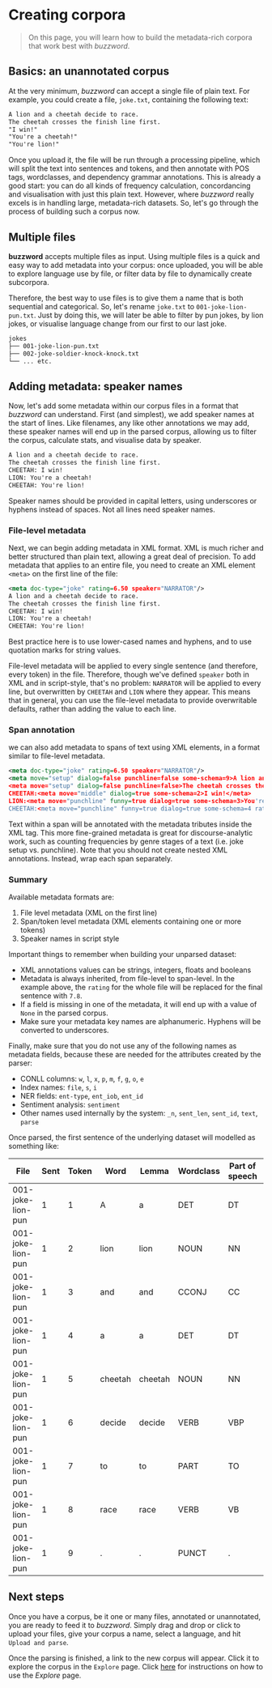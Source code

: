 # Creating corpora

> On this page, you will learn how to build the metadata-rich corpora that work best with *buzzword*.

## Basics: an unannotated corpus

At the very minimum, *buzzword* can accept a single file of plain text. For example, you could create a file, `joke.txt`, containing the following text:

```xml
A lion and a cheetah decide to race.      
The cheetah crosses the finish line first.
"I win!"
"You're a cheetah!"
"You're lion!"
```

Once you upload it, the file will be run through a processing pipeline, which will split the text into sentences and tokens, and then annotate with POS tags, wordclasses, and dependency grammar annotations. This is already a good start: you can do all kinds of frequency calculation, concordancing and visualisation with just this plain text. However, where *buzzword* really excels is in handling large, metadata-rich datasets. So, let's go through the process of building such a corpus now.

## Multiple files

**buzzword** accepts multiple files as input. Using multiple files is a quick and easy way to add metadata into your corpus: once uploaded, you will be able to explore language use by file, or filter data by file to dynamically create subcorpora.

Therefore, the best way to use files is to give them a name that is both sequential and categorical. So, let's rename `joke.txt` to `001-joke-lion-pun.txt`. Just by doing this, we will later be able to filter by pun jokes, by lion jokes, or visualise language change from our first to our last joke.

```xml
jokes
├── 001-joke-lion-pun.txt
├── 002-joke-soldier-knock-knock.txt
└── ... etc.
```

## Adding metadata: speaker names

Now, let's add some metadata within our corpus files in a format that *buzzword* can understand. First (and simplest), we add speaker names at the start of lines. Like filenames, any like other annotations we may add, these speaker names will end up in the parsed corpus, allowing us to filter the corpus, calculate stats, and visualise data by speaker.

```xml
A lion and a cheetah decide to race. 
The cheetah crosses the finish line first.
CHEETAH: I win!
LION: You're a cheetah!
CHEETAH: You're lion!
```

Speaker names should be provided in capital letters, using underscores or hyphens instead of spaces. Not all lines need speaker names.

### File-level metadata

Next, we can begin adding metadata in XML format. XML is much richer and better structured than plain text, allowing a great deal of precision. To add metadata that applies to an entire file, you need to create an XML element `<meta>` on the first line of the file:

```xml
<meta doc-type="joke" rating=6.50 speaker="NARRATOR"/>
A lion and a cheetah decide to race. 
The cheetah crosses the finish line first.
CHEETAH: I win!
LION: You're a cheetah!
CHEETAH: You're lion!
```

Best practice here is to use lower-cased names and hyphens, and to use quotation marks for string values. 

File-level metadata will be applied to every single sentence (and therefore, every token) in the file. Therefore, though we've defined `speaker` both in XML and in script-style, that's no problem: `NARRATOR` will be applied to every line, but overwritten by `CHEETAH` and `LION` where they appear. This means that in general, you can use the file-level metadata to provide overwritable defaults, rather than adding the value to each line.

### Span annotation

we can also add metadata to spans of text using XML elements, in a format similar to file-level metadata.

```xml
<meta doc-type="joke" rating=6.50 speaker="NARRATOR"/>
<meta move="setup" dialog=false punchline=false some-schema=9>A lion and a cheetah decide to race.</meta>
<meta move="setup" dialog=false punchline=false>The cheetah crosses the finish line first.</meta>
CHEETAH:<meta move="middle" dialog=true some-schema=2>I win!</meta>
LION:<meta move="punchline" funny=true dialog=true some-schema=3>You're a cheetah!</meta>
CHEETAH:<meta move="punchline" funny=true dialog=true some-schema=4 rating=7.8>You're lion!</meta>
```

Text within a span will be annotated with the metadata tributes inside the XML tag. This more fine-grained metadata is great for discourse-analytic work, such as counting frequencies by genre stages of a text (i.e. joke setup vs. punchline). Note that you should not create nested XML annotations. Instead, wrap each span separately.

### Summary

Available metadata formats are:

1. File level metadata (XML on the first line)
2. Span/token level metadata (XML elements containing one or more tokens)
3. Speaker names in script style

Important things to remember when building your unparsed dataset:

* XML annotations values can be strings, integers, floats and booleans
* Metadata is always inherited, from file-level to span-level. In the example above, the `rating` for the whole file will be replaced for the final sentence with `7.8`.
* If a field is missing in one of the metadata, it will end up with a value of `None` in the parsed corpus.
* Make sure your metadata key names are alphanumeric. Hyphens will be converted to underscores.

Finally, make sure that you do not use any of the following names as metadata fields, because these are needed for the attributes created by the parser:

* CONLL columns: `w`, `l`, `x`, `p`, `m`, `f`, `g`, `o`, `e`
* Index names: `file`, `s`, `i`
* NER fields: `ent-type`, `ent_iob`, `ent_id`
* Sentiment analysis: `sentiment`
* Other names used internally by the system: `_n`, `sent_len`, `sent_id`, `text`, `parse`

Once parsed, the first sentence of the underlying dataset will modelled as something like:

| File     | Sent   | Token   | Word    | Lemma   | Wordclass   | Part of speech   |   Governor index | Dependency role   | Extra   | dialog   | doc_type   |   ent_id | ent_iob   | being   | funny   | move   | play_on   | punchline   |   rating |   sent_id |   sent_len |   some_schema | Speaker   |
|------|----|----|---------|---------|-------------|------------------|------------------|-------------------|-----|----------|------------|----------|-----------|------------|---------|--------|-----------|-------------|----------|-----------|------------|---------------|-----------|
| 001-joke-lion-pun |  1 |  1 | A       | a       | DET         | DT               |                2 | det               | _   | False    | joke       |        0 | O         | animal     | _       | setup  | _         | False       |      6.5 |         1 |          9 |             9 | NARRATOR  |
| 001-joke-lion-pun |  1 |  2 | lion    | lion    | NOUN        | NN               |                6 | nsubj             | _   | False    | joke       |        0 | O         | animal     | _       | setup  | _         | False       |      6.5 |         1 |          9 |             9 | NARRATOR  |
| 001-joke-lion-pun |  1 |  3 | and     | and     | CCONJ       | CC               |                2 | cc                | _   | False    | joke       |        0 | O         |            | _       | setup  | _         | False       |      6.5 |         1 |          9 |             9 | NARRATOR  |
| 001-joke-lion-pun |  1 |  4 | a       | a       | DET         | DT               |                5 | det               | _   | False    | joke       |        0 | O         | animal     | _       | setup  | _         | False       |      6.5 |         1 |          9 |             9 | NARRATOR  |
| 001-joke-lion-pun |  1 |  5 | cheetah | cheetah | NOUN        | NN               |                2 | conj              | _   | False    | joke       |        0 | O         | animal     | _       | setup  | _         | False       |      6.5 |         1 |          9 |             9 | NARRATOR  |
| 001-joke-lion-pun |  1 |  6 | decide  | decide  | VERB        | VBP              |                0 | ROOT              | _   | False    | joke       |        0 | O         |            | _       | setup  | _         | False       |      6.5 |         1 |          9 |             9 | NARRATOR  |
| 001-joke-lion-pun |  1 |  7 | to      | to      | PART        | TO               |                8 | aux               | _   | False    | joke       |        0 | O         |            | _       | setup  | _         | False       |      6.5 |         1 |          9 |             9 | NARRATOR  |
| 001-joke-lion-pun |  1 |  8 | race    | race    | VERB        | VB               |                6 | xcomp             | _   | False    | joke       |        0 | O         |            | _       | setup  | _         | False       |      6.5 |         1 |          9 |             9 | NARRATOR  |
| 001-joke-lion-pun |  1 |  9 | .       | .       | PUNCT       | .                |                6 | punct             | _   | False    | joke       |        0 | O         |            | _       | setup  | _         | False       |      6.5 |         1 |          9 |             9 | NARRATOR  |

## Next steps

Once you have a corpus, be it one or many files, annotated or unannotated, you are ready to feed it to *buzzword*. Simply drag and drop or click to upload your files, give your corpus a name, select a language, and hit `Upload and parse`. 

Once the parsing is finished, a link to the new corpus will appear. Click it to explore the corpus in the `Explore` page. Click [here](guide.md) for instructions on how to use the *Explore* page.
